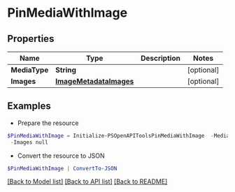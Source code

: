 # PinMediaWithImage
## Properties

Name | Type | Description | Notes
------------ | ------------- | ------------- | -------------
**MediaType** | **String** |  | [optional] 
**Images** | [**ImageMetadataImages**](ImageMetadataImages.md) |  | [optional] 

## Examples

- Prepare the resource
```powershell
$PinMediaWithImage = Initialize-PSOpenAPIToolsPinMediaWithImage  -MediaType null `
 -Images null
```

- Convert the resource to JSON
```powershell
$PinMediaWithImage | ConvertTo-JSON
```

[[Back to Model list]](../README.md#documentation-for-models) [[Back to API list]](../README.md#documentation-for-api-endpoints) [[Back to README]](../README.md)

